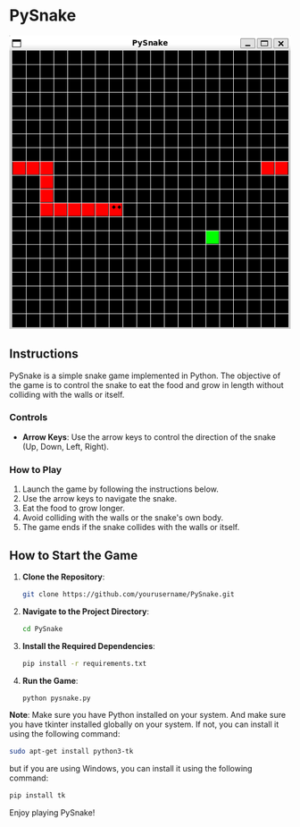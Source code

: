 # PySnake

![alt text](image.png)

## Instructions

PySnake is a simple snake game implemented in Python. The objective of the game is to control the snake to eat the food and grow in length without colliding with the walls or itself.

### Controls
- **Arrow Keys**: Use the arrow keys to control the direction of the snake (Up, Down, Left, Right).

### How to Play
1. Launch the game by following the instructions below.
2. Use the arrow keys to navigate the snake.
3. Eat the food to grow longer.
4. Avoid colliding with the walls or the snake's own body.
5. The game ends if the snake collides with the walls or itself.

## How to Start the Game

1. **Clone the Repository**:
    ```sh
    git clone https://github.com/yourusername/PySnake.git
    ```
2. **Navigate to the Project Directory**:
    ```sh
    cd PySnake
    ```
3. **Install the Required Dependencies**:
    ```sh
    pip install -r requirements.txt
    ```
4. **Run the Game**:
    ```sh
    python pysnake.py
    ```

**Note**: Make sure you have Python installed on your system. And make sure you have tkinter installed globally on your system. If not, you can install it using the following command:
```sh
sudo apt-get install python3-tk
```

but if you are using Windows, you can install it using the following command:
```sh
pip install tk
```

Enjoy playing PySnake!